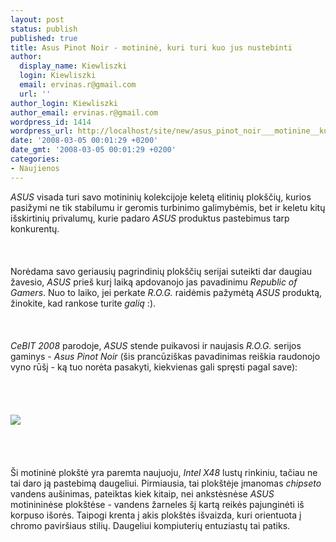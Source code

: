```yaml
---
layout: post
status: publish
published: true
title: Asus Pinot Noir - motininė, kuri turi kuo jus nustebinti
author:
  display_name: Kiewliszki
  login: Kiewliszki
  email: ervinas.r@gmail.com
  url: ''
author_login: Kiewliszki
author_email: ervinas.r@gmail.com
wordpress_id: 1414
wordpress_url: http://localhost/site/new/asus_pinot_noir___motinine__kuri_turi_kuo_jus_nustebinti/
date: '2008-03-05 00:01:29 +0200'
date_gmt: '2008-03-05 00:01:29 +0200'
categories:
- Naujienos
---
```

<p><i>ASUS</i> visada turi savo motininių kolekcijoje keletą elitinių plokščių, kurios pasižymi ne tik stabilumu ir geromis turbinimo galimybėmis, bet ir keletu kitų išskirtinių privalumų, kurie padaro <i>ASUS</i> produktus pastebimus tarp konkurentų.<br />
<br><br />
<br>Norėdama savo geriausių pagrindinių plokščių serijai suteikti dar daugiau žavesio, <i>ASUS</i> prieš kurį laiką apdovanojo jas pavadinimu <i>Republic of Gamers</i>. Nuo to laiko, jei perkate <i>R.O.G.</i> raidėmis pažymėtą <i>ASUS</i> produktą, žinokite, kad rankose turite <i>galią</i> :).<br />
<br><br />
<br><i>CeBIT 2008</i> parodoje, <i>ASUS</i> stende puikavosi ir naujasis <i>R.O.G.</i> serijos gaminys - <i>Asus Pinot Noir</i> (šis prancūziškas pavadinimas reiškia raudonojo vyno rūšį - ką tuo norėta pasakyti, kiekvienas gali spręsti pagal save):<br />
<br><br />
<br><br><img src="http://www.technews.lt/upl/Failai/noir_01.jpg"><br><br />
<br><br />
<br>Ši motininė plokštė yra paremta naujuoju, <i>Intel X48</i> lustų rinkiniu, tačiau ne tai daro ją pastebimą daugeliui. Pirmiausia, tai plokštėje įmanomas <i>chipseto</i> vandens aušinimas, pateiktas kiek kitaip, nei ankstėsnėse <i>ASUS</i> motinininėse plokštėse - vandens žarneles šį kartą reikės pajunginėti iš korpuso išorės. Taipogi krenta į akis plokštės išvaizda, kuri orientuota į chromo paviršiaus stilių. Daugeliui kompiuterių entuziastų tai patiks.</p>
